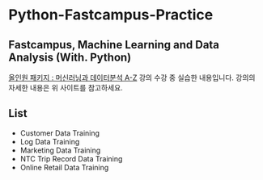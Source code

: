 # Python-Fastcampus-Practice
## Fastcampus, Machine Learning and Data Analysis (With. Python)

[올인원 패키지 : 머신러닝과 데이터분석 A-Z](https://www.fastcampus.co.kr/data_online_dataadv) 강의 수강 중 실습한 내용입니다.
강의의 자세한 내용은 위 사이트를 참고하세요.

## List
* Customer Data Training
* Log Data Training
* Marketing Data Training
* NTC Trip Record Data Training
* Online Retail Data Training
